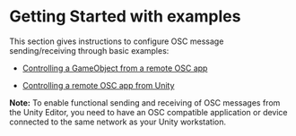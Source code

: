 # Getting Started with examples

This section gives instructions to configure OSC message sending/receiving through basic examples:

- [Controlling a GameObject from a remote OSC app](example-osc-input.md)

- [Controlling a remote OSC app from Unity](example-osc-output.md)

**Note:** To enable functional sending and receiving of OSC messages from the Unity Editor, you need to have an OSC compatible application or device connected to the same network as your Unity workstation.

